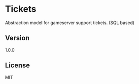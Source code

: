 # Tickets
Abstraction model for gameserver support tickets. (SQL based)

## Version
1.0.0

## License
MIT

